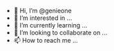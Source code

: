- 👋 Hi, I’m @genieone
- 👀 I’m interested in ...
- 🌱 I’m currently learning ...
- 💞️ I’m looking to collaborate on ...
- 📫 How to reach me ...

<!---
genieone/genieone is a ✨ special ✨ repository because its `README.md` (this file) appears on your GitHub profile.
You can click the Preview link to take a look at your changes.
--->
